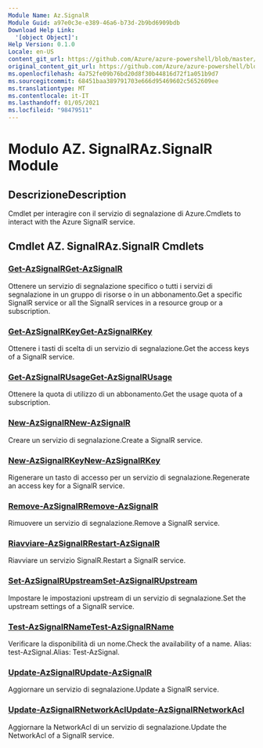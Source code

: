 ```yaml
---
Module Name: Az.SignalR
Module Guid: a97e0c3e-e389-46a6-b73d-2b9bd6909bdb
Download Help Link:
  '[object Object]': 
Help Version: 0.1.0
Locale: en-US
content_git_url: https://github.com/Azure/azure-powershell/blob/master/src/SignalR/SignalR/help/Az.SignalR.md
original_content_git_url: https://github.com/Azure/azure-powershell/blob/master/src/SignalR/SignalR/help/Az.SignalR.md
ms.openlocfilehash: 4a752fe09b76bd20d8f30b44816d72f1a051b9d7
ms.sourcegitcommit: 68451baa389791703e666d95469602c5652609ee
ms.translationtype: MT
ms.contentlocale: it-IT
ms.lasthandoff: 01/05/2021
ms.locfileid: "98479511"
---
```

# <span data-ttu-id="37427-101">Modulo AZ. SignalR</span><span class="sxs-lookup"><span data-stu-id="37427-101">Az.SignalR Module</span></span>
## <span data-ttu-id="37427-102">Descrizione</span><span class="sxs-lookup"><span data-stu-id="37427-102">Description</span></span>
<span data-ttu-id="37427-103">Cmdlet per interagire con il servizio di segnalazione di Azure.</span><span class="sxs-lookup"><span data-stu-id="37427-103">Cmdlets to interact with the Azure SignalR service.</span></span>

## <span data-ttu-id="37427-104">Cmdlet AZ. SignalR</span><span class="sxs-lookup"><span data-stu-id="37427-104">Az.SignalR Cmdlets</span></span>
### [<span data-ttu-id="37427-105">Get-AzSignalR</span><span class="sxs-lookup"><span data-stu-id="37427-105">Get-AzSignalR</span></span>](Get-AzSignalR.md)
<span data-ttu-id="37427-106">Ottenere un servizio di segnalazione specifico o tutti i servizi di segnalazione in un gruppo di risorse o in un abbonamento.</span><span class="sxs-lookup"><span data-stu-id="37427-106">Get a specific SignalR service or all the SignalR services in a resource group or a subscription.</span></span>

### [<span data-ttu-id="37427-107">Get-AzSignalRKey</span><span class="sxs-lookup"><span data-stu-id="37427-107">Get-AzSignalRKey</span></span>](Get-AzSignalRKey.md)
<span data-ttu-id="37427-108">Ottenere i tasti di scelta di un servizio di segnalazione.</span><span class="sxs-lookup"><span data-stu-id="37427-108">Get the access keys of a SignalR service.</span></span>

### [<span data-ttu-id="37427-109">Get-AzSignalRUsage</span><span class="sxs-lookup"><span data-stu-id="37427-109">Get-AzSignalRUsage</span></span>](Get-AzSignalRUsage.md)
<span data-ttu-id="37427-110">Ottenere la quota di utilizzo di un abbonamento.</span><span class="sxs-lookup"><span data-stu-id="37427-110">Get the usage quota of a subscription.</span></span>

### [<span data-ttu-id="37427-111">New-AzSignalR</span><span class="sxs-lookup"><span data-stu-id="37427-111">New-AzSignalR</span></span>](New-AzSignalR.md)
<span data-ttu-id="37427-112">Creare un servizio di segnalazione.</span><span class="sxs-lookup"><span data-stu-id="37427-112">Create a SignalR service.</span></span>

### [<span data-ttu-id="37427-113">New-AzSignalRKey</span><span class="sxs-lookup"><span data-stu-id="37427-113">New-AzSignalRKey</span></span>](New-AzSignalRKey.md)
<span data-ttu-id="37427-114">Rigenerare un tasto di accesso per un servizio di segnalazione.</span><span class="sxs-lookup"><span data-stu-id="37427-114">Regenerate an access key for a SignalR service.</span></span>

### [<span data-ttu-id="37427-115">Remove-AzSignalR</span><span class="sxs-lookup"><span data-stu-id="37427-115">Remove-AzSignalR</span></span>](Remove-AzSignalR.md)
<span data-ttu-id="37427-116">Rimuovere un servizio di segnalazione.</span><span class="sxs-lookup"><span data-stu-id="37427-116">Remove a SignalR service.</span></span>

### [<span data-ttu-id="37427-117">Riavviare-AzSignalR</span><span class="sxs-lookup"><span data-stu-id="37427-117">Restart-AzSignalR</span></span>](Restart-AzSignalR.md)
<span data-ttu-id="37427-118">Riavviare un servizio SignalR.</span><span class="sxs-lookup"><span data-stu-id="37427-118">Restart a SignalR service.</span></span>

### [<span data-ttu-id="37427-119">Set-AzSignalRUpstream</span><span class="sxs-lookup"><span data-stu-id="37427-119">Set-AzSignalRUpstream</span></span>](Set-AzSignalRUpstream.md)
<span data-ttu-id="37427-120">Impostare le impostazioni upstream di un servizio di segnalazione.</span><span class="sxs-lookup"><span data-stu-id="37427-120">Set the upstream settings of a SignalR service.</span></span>

### [<span data-ttu-id="37427-121">Test-AzSignalRName</span><span class="sxs-lookup"><span data-stu-id="37427-121">Test-AzSignalRName</span></span>](Test-AzSignalRName.md)
<span data-ttu-id="37427-122">Verificare la disponibilità di un nome.</span><span class="sxs-lookup"><span data-stu-id="37427-122">Check the availability of a name.</span></span> <span data-ttu-id="37427-123">Alias: test-AzSignal.</span><span class="sxs-lookup"><span data-stu-id="37427-123">Alias: Test-AzSignal.</span></span>

### [<span data-ttu-id="37427-124">Update-AzSignalR</span><span class="sxs-lookup"><span data-stu-id="37427-124">Update-AzSignalR</span></span>](Update-AzSignalR.md)
<span data-ttu-id="37427-125">Aggiornare un servizio di segnalazione.</span><span class="sxs-lookup"><span data-stu-id="37427-125">Update a SignalR service.</span></span>

### [<span data-ttu-id="37427-126">Update-AzSignalRNetworkAcl</span><span class="sxs-lookup"><span data-stu-id="37427-126">Update-AzSignalRNetworkAcl</span></span>](Update-AzSignalRNetworkAcl.md)
<span data-ttu-id="37427-127">Aggiornare la NetworkAcl di un servizio di segnalazione.</span><span class="sxs-lookup"><span data-stu-id="37427-127">Update the NetworkAcl of a SignalR service.</span></span>

